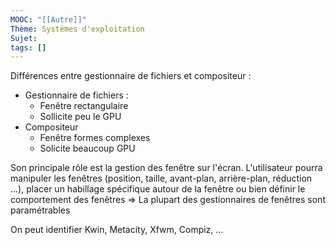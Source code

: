 ```yaml
---
MOOC: "[[Autre]]"
Thème: Systèmes d'exploitation
Sujet:
tags: []
---
```


Différences entre gestionnaire de fichiers et compositeur :

- Gestionnaire de fichiers :
    - Fenêtre rectangulaire
    - Sollicite peu le GPU
- Compositeur
    - Fenêtre formes complexes
    - Solicite beaucoup GPU

Son principale rôle est la gestion des fenêtre sur l'écran. L'utilisateur pourra manipuler les fenêtres (position, taille, avant-plan, arrière-plan, réduction ...), placer un habillage spécifique autour de la fenêtre ou bien définir le comportement des fenêtres
⇒ La plupart des gestionnaires de fenêtres sont paramétrables

On peut identifier Kwin, Metacity, Xfwm, Compiz, ...

